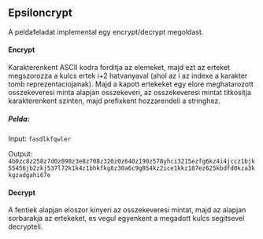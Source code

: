## Epsiloncrypt

A peldafeladat implemental egy encrypt/decrypt megoldast.

#### Encrypt

Karakterenkent ASCII kodra forditja az elemeket, majd ezt az erteket megszorozza a kulcs ertek i+2 hatvanyaval (ahol az i az indexe a karakter tomb reprezentaciojanak). Majd a kapott ertekeket egy elore meghatarozott osszekeveresi minta alapjan osszekeveri, az osszekeveresi mintat titkositja karakterenkent szinten, majd prefixkent hozzarendeli a stringhez.

##### Pelda:

Input: `fasdlkfqwler`

Output: `4b0zc8z258z7d0z898z3e8z708z320z0z640z190z578yhci3215ezfg6kz4i4jccz1bjk55456jb2zkj537l72k1k4z1bhkfkg8z30a6c9g854kz2ice1kkz187ez625kbdfd0kza3kkgzadgahi67e`

#### Decrypt

A fentiek alapjan eloszor kinyeri az osszekeveresi mintat, majd az alapjan sorbarakja az ertekeket, es vegul egyenkent a megadott kulcs segitsevel decrypteli.
